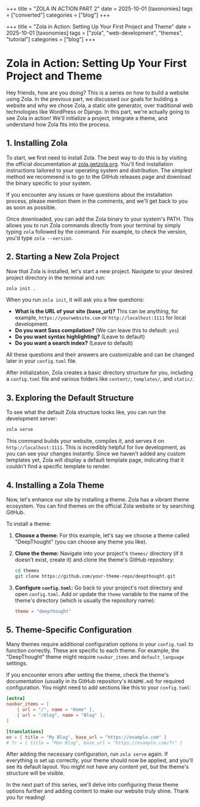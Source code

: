 +++
         title = "ZOLA IN ACTION PART 2"
         date = 2025-10-01
         [taxonomies]
         tags = ["converted"]
         categories = ["blog"]
         +++

+++
title = "Zola in Action: Setting Up Your First Project and Theme"
date = 2025-10-01
[taxonomies]
tags = ["zola", "web-development", "themes", "tutorial"]
categories = ["blog"]
+++

# Zola in Action: Setting Up Your First Project and Theme

Hey friends, how are you doing? This is a series on how to build a website using Zola. In the previous part, we discussed our goals for building a website and why we chose Zola, a static site generator, over traditional web technologies like WordPress or Django. In this part, we're actually going to see Zola in action! We'll initialize a project, integrate a theme, and understand how Zola fits into the process.

## 1. Installing Zola

To start, we first need to install Zola. The best way to do this is by visiting the official documentation at [zola.getzola.org](https://www.getzola.org/). You'll find installation instructions tailored to your operating system and distribution. The simplest method we recommend is to go to the GitHub releases page and download the binary specific to your system.

If you encounter any issues or have questions about the installation process, please mention them in the comments, and we'll get back to you as soon as possible.

Once downloaded, you can add the Zola binary to your system's PATH. This allows you to run Zola commands directly from your terminal by simply typing `zola` followed by the command. For example, to check the version, you'd type `zola --version`.

## 2. Starting a New Zola Project

Now that Zola is installed, let's start a new project. Navigate to your desired project directory in the terminal and run:

```bash
zola init .
```

When you run `zola init`, it will ask you a few questions:

*   **What is the URL of your site (base_url)?** This can be anything, for example, `https://yourwebsite.com` or `http://localhost:1111` for local development.
*   **Do you want Sass compilation?** (We can leave this to default: `yes`)
*   **Do you want syntax highlighting?** (Leave to default)
*   **Do you want a search index?** (Leave to default)

All these questions and their answers are customizable and can be changed later in your `config.toml` file.

After initialization, Zola creates a basic directory structure for you, including a `config.toml` file and various folders like `content/`, `templates/`, and `static/`.

## 3. Exploring the Default Structure

To see what the default Zola structure looks like, you can run the development server:

```bash
zola serve
```

This command builds your website, compiles it, and serves it on `http://localhost:1111`. This is incredibly helpful for live development, as you can see your changes instantly. Since we haven't added any custom templates yet, Zola will display a default template page, indicating that it couldn't find a specific template to render.

## 4. Installing a Zola Theme

Now, let's enhance our site by installing a theme. Zola has a vibrant theme ecosystem. You can find themes on the official Zola website or by searching GitHub.

To install a theme:

1.  **Choose a theme:** For this example, let's say we choose a theme called "DeepThought" (you can choose any theme you like).
2.  **Clone the theme:** Navigate into your project's `themes/` directory (if it doesn't exist, create it) and clone the theme's GitHub repository:

    ```bash
    cd themes
    git clone https://github.com/your-theme-repo/deepthought.git
    ```

3.  **Configure `config.toml`:** Go back to your project's root directory and open `config.toml`. Add or update the `theme` variable to the name of the theme's directory (which is usually the repository name):

    ```toml
    theme = "deepthought"
    ```

## 5. Theme-Specific Configuration

Many themes require additional configuration options in your `config.toml` to function correctly. These are specific to each theme. For example, the "DeepThought" theme might require `navbar_items` and `default_language` settings.

If you encounter errors after setting the theme, check the theme's documentation (usually in its GitHub repository's `README.md`) for required configuration. You might need to add sections like this to your `config.toml`:

```toml
[extra]
navbar_items = [
    { url = "/", name = "Home" },
    { url = "/blog", name = "Blog" },
]

[translations]
en = { title = "My Blog", base_url = "https://example.com" }
# fr = { title = "Mon Blog", base_url = "https://example.com/fr" }
```

After adding the necessary configuration, run `zola serve` again. If everything is set up correctly, your theme should now be applied, and you'll see its default layout. You might not have any content yet, but the theme's structure will be visible.

In the next part of this series, we'll delve into configuring these theme options further and adding content to make our website truly shine. Thank you for reading!